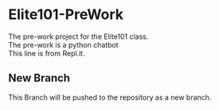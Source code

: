 # Elite101-PreWork
The pre-work project for the Elite101 class.<br/>
The pre-work is a python chatbot<br/>
This line is from Repl.it.<br/>

## New Branch
This Branch will be pushed to the repository as a new branch.
